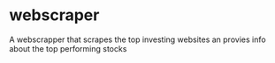# webscraper
A webscrapper that scrapes the top investing websites an provies info about the top performing stocks

